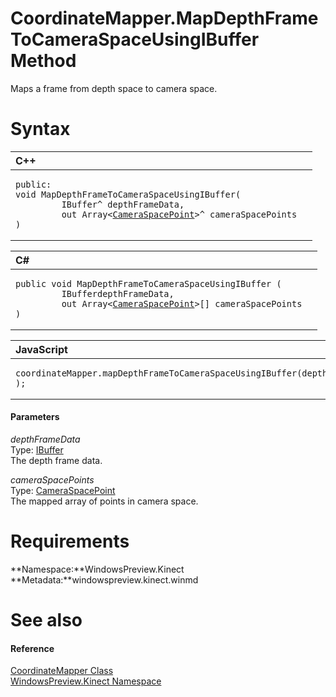 CoordinateMapper.MapDepthFrameToCameraSpaceUsingIBuffer Method  
==============================================================  

Maps a frame from depth space to camera space. <span id="syntaxSection"></span>

Syntax  
======  

<table>
<colgroup>
<col width="100%" />
</colgroup>
<thead>
<tr class="header">
<th align="left">C++</th>
</tr>
</thead>
<tbody>
<tr class="odd">
<td align="left"><pre><code>public:  
void MapDepthFrameToCameraSpaceUsingIBuffer(  
         IBuffer^ depthFrameData,  
         out Array&lt;<a href="../../CameraSpacePoint_Structure.md">CameraSpacePoint</a>&gt;^ cameraSpacePoints  
)</code></pre></td>
</tr>
</tbody>
</table>

<table>
<colgroup>
<col width="100%" />
</colgroup>
<thead>
<tr class="header">
<th align="left">C#</th>
</tr>
</thead>
<tbody>
<tr class="odd">
<td align="left"><pre><code>public void MapDepthFrameToCameraSpaceUsingIBuffer (  
         IBufferdepthFrameData,  
         out Array&lt;<a href="../../CameraSpacePoint_Structure.md">CameraSpacePoint</a>&gt;[] cameraSpacePoints  
)</code></pre></td>
</tr>
</tbody>
</table>

<table>
<colgroup>
<col width="100%" />
</colgroup>
<thead>
<tr class="header">
<th align="left">JavaScript</th>
</tr>
</thead>
<tbody>
<tr class="odd">
<td align="left"><pre><code>coordinateMapper.mapDepthFrameToCameraSpaceUsingIBuffer(depthFrameData, );</code></pre></td>
</tr>
</tbody>
</table>

<span id="ID4EG"></span>
#### Parameters  

*depthFrameData*    
Type: [IBuffer](http://msdn.microsoft.com/en-us/library/windows.storage.streams.ibuffer.aspx)  
The depth frame data.  

*cameraSpacePoints*    
Type: [CameraSpacePoint](../../CameraSpacePoint_Structure.md)  
The mapped array of points in camera space.  

<span id="requirements"></span>

Requirements  
============  

**Namespace:**WindowsPreview.Kinect  
**Metadata:**windowspreview.kinect.winmd  

<span id="ID4ECB"></span>

See also  
========  

<span id="ID4EEB"></span>
#### Reference  

[CoordinateMapper Class](../../CoordinateMapper_Class.md)  
 [WindowsPreview.Kinect Namespace](../../../Kinect.md)  



<!--Please do not edit the data in the comment block below.-->
<!--
TOCTitle : MapDepthFrameToCameraSpaceUsingIBuffer Method
RLTitle : CoordinateMapper.MapDepthFrameToCameraSpaceUsingIBuffer Method
KeywordK : MapDepthFrameToCameraSpaceUsingIBuffer method
KeywordK : CoordinateMapper.MapDepthFrameToCameraSpaceUsingIBuffer method
KeywordF : WindowsPreview.Kinect.CoordinateMapper.MapDepthFrameToCameraSpaceUsingIBuffer
KeywordF : CoordinateMapper.MapDepthFrameToCameraSpaceUsingIBuffer
KeywordF : MapDepthFrameToCameraSpaceUsingIBuffer
KeywordF : WindowsPreview.Kinect.CoordinateMapper.MapDepthFrameToCameraSpaceUsingIBuffer(Windows.Storage.Streams.IBuffer,WindowsPreview.Kinect.CameraSpacePoint[]@)
KeywordA : M:WindowsPreview.Kinect.CoordinateMapper.MapDepthFrameToCameraSpaceUsingIBuffer(Windows.Storage.Streams.IBuffer,WindowsPreview.Kinect.CameraSpacePoint[]@)
AssetID : M:WindowsPreview.Kinect.CoordinateMapper.MapDepthFrameToCameraSpaceUsingIBuffer(Windows.Storage.Streams.IBuffer,WindowsPreview.Kinect.CameraSpacePoint[]@)
Locale : en-us
CommunityContent : 1
APIType : Managed
APILocation : windowspreview.kinect.winmd
APIName : WindowsPreview.Kinect.CoordinateMapper.MapDepthFrameToCameraSpaceUsingIBuffer
TargetOS : Windows
TopicType : kbSyntax
DevLang : VB
DevLang : CSharp
DevLang : JavaScript
DevLang : C++
DocSet : K4Wv2
ProjType : K4Wv2Proj
Technology : Kinect for Windows
Product : Kinect for Windows SDK v2
productversion : 20
-->
